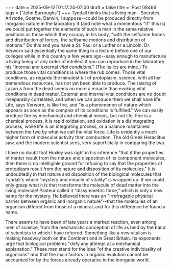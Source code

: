 +++
date = 2025-09-12T01:17:24-07:00
draft = false
title = 'Post 08466'
tags = ["John Burroughs"]
+++
Tyndall thinks that a living man--Socrates, Aristotle, Goethe, Darwin, I suppose--could be produced directly from inorganic nature in the laboratory if (and note what a momentous "if" this is) we could put together the elements of such a man in the same relative positions as those which they occupy in his body, "with the selfsame forces and distribution of forces, the selfsame motions and distribution of motions." Do this and you have a St. Paul or a Luther or a Lincoln. Dr. Verworn said essentially the same thing in a lecture before one of our colleges while in this country a few years ago--easy enough to manufacture a living being of any order of intellect if you can reproduce in the laboratory his "internal and external _vital conditions_." (The italics are mine.) To produce those vital conditions is where the rub comes. Those vital conditions, as regards the minutest bit of protoplasm, science, with all her tremendous resources, has not yet been able to produce. The raising of Lazarus from the dead seems no more a miracle than evoking vital conditions in dead matter. External and internal vital conditions are no doubt inseparably correlated, and when we can produce them we shall have life. Life, says Verworn, is like fire, and "is a phenomenon of nature which appears as soon as the complex of its conditions is fulfilled." We can easily produce fire by mechanical and chemical means, but not life. Fire is a chemical process, it is rapid oxidation, and oxidation is a disintegrating process, while life is an integrating process, or a balance maintained between the two by what we call the vital force. Life is evidently a much higher form of molecular activity than combustion. The old Greek Heraclitus saw, and the modern scientist sees, very superficially in comparing the two.

I have no doubt that Huxley was right in his inference "that if the properties of matter result from the nature and disposition of its component molecules, then there is no intelligible ground for refusing to say that the properties of protoplasm result from the nature and disposition of its molecules." It is undoubtedly in that nature and disposition of the biological molecules that Tyndall's whole "mystery and miracle of vitality" is wrapped up. If we could only grasp what it is that transforms the molecule of dead matter into the living molecule! Pasteur called it "dissymmetric force," which is only a new name for the mystery. He believed there was an "irrefragable physical barrier between organic and inorganic nature"--that the molecules of an organism differed from those of a mineral, and for this difference he found a name.

There seems to have been of late years a marked reaction, even among men of science, from the mechanistic conception of life as held by the band of scientists to which I have referred. Something like a new vitalism is making headway both on the Continent and in Great Britain. Its exponents urge that biological problems "defy any attempt at a mechanical explanation." These men stand for the idea "of the creative individuality of organisms" and that the main factors in organic evolution cannot be accounted for by the forces already operative in the inorganic world.
